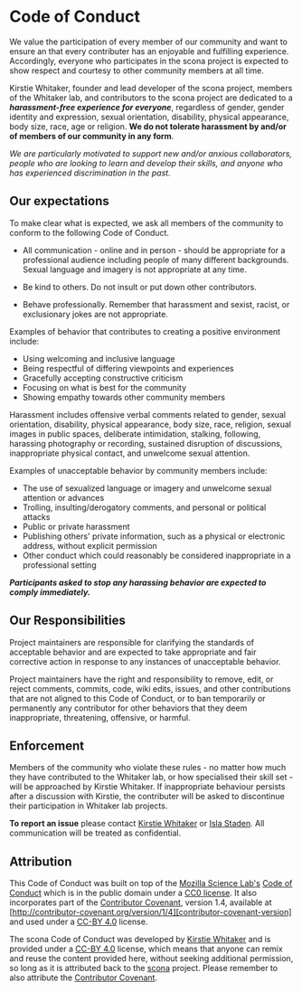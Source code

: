 # Code of Conduct

We value the participation of every member of our community and want to ensure an that every contributer has an enjoyable and fulfilling experience. Accordingly, everyone who participates in the scona project is expected to show respect and courtesy to other community members at all time.

Kirstie Whitaker, founder and lead developer of the scona project, members of the Whitaker lab, and contributors to the scona project are dedicated to a ***harassment-free experience for everyone***, regardless of gender, gender identity and expression, sexual orientation, disability, physical appearance, body size, race, age or religion. **We do not tolerate harassment by and/or of members of our community in any form**.

*We are particularly motivated to support new and/or anxious collaborators, people who are looking to learn and develop their skills, and anyone who has experienced discrimination in the past.*

## Our expectations

To make clear what is expected, we ask all members of the community to conform to the following Code of Conduct.

* All communication - online and in person - should be appropriate for a professional audience including people of many different backgrounds. Sexual language and imagery is not appropriate at any time.

* Be kind to others. Do not insult or put down other contributors.

* Behave professionally. Remember that harassment and sexist, racist, or exclusionary jokes are not appropriate.

Examples of behavior that contributes to creating a positive environment include:

* Using welcoming and inclusive language
* Being respectful of differing viewpoints and experiences
* Gracefully accepting constructive criticism
* Focusing on what is best for the community
* Showing empathy towards other community members

Harassment includes offensive verbal comments related to gender, sexual orientation, disability, physical appearance, body size, race, religion, sexual images in public spaces, deliberate intimidation, stalking, following, harassing photography or recording, sustained disruption of discussions, inappropriate physical contact, and unwelcome sexual attention.

Examples of unacceptable behavior by community members include:

* The use of sexualized language or imagery and unwelcome sexual attention or advances
* Trolling, insulting/derogatory comments, and personal or political attacks
* Public or private harassment
* Publishing others' private information, such as a physical or electronic address, without explicit permission
* Other conduct which could reasonably be considered inappropriate in a professional setting

***Participants asked to stop any harassing behavior are expected to comply immediately.***

## Our Responsibilities

Project maintainers are responsible for clarifying the standards of acceptable behavior and are expected to take appropriate and fair corrective action in response to any instances of unacceptable behavior.

Project maintainers have the right and responsibility to remove, edit, or reject comments, commits, code, wiki edits, issues, and other contributions that are not aligned to this Code of Conduct, or to ban temporarily or permanently any contributor for other behaviors that they deem inappropriate, threatening, offensive, or harmful.

## Enforcement

Members of the community who violate these rules - no matter how much they have contributed to the Whitaker lab, or how specialised their skill set - will be approached by Kirstie Whitaker. If inappropriate behaviour persists after a discussion with Kirstie, the contributer will be asked to discontinue their participation in Whitaker lab projects.

**To report an issue** please contact [Kirstie Whitaker](https://github.com/KirstieJane) or [Isla Staden](https://github.com/Islast). All communication will be treated as confidential.

## Attribution

This Code of Conduct was built on top of the [Mozilla Science Lab's][mozilla-science-home] [Code of Conduct][mozilla-science-coc] which is in the public domain under a [CC0 license][cc0-link]. It also incorporates part of the [Contributor Covenant][contributor-covenant-home], version 1.4, available at [http://contributor-covenant.org/version/1/4][contributor-covenant-version] and used under a [CC-BY 4.0][ccby-link] license.

The scona Code of Conduct was developed by [Kirstie Whitaker][kirstie-github] and is provided under a [CC-BY 4.0][ccby-link] license, which means that anyone can remix and reuse the content provided here, without seeking additional permission, so long as it is attributed back to the [scona][scn-repo] project. Please remember to also attribute the [Contributor Covenant][contributor-covenant-home].


[contributor-covenant-home]: http://contributor-covenant.org
[contributor-covenant-version]: http://contributor-covenant.org/version/1/4
[ccby-link]: https://creativecommons.org/licenses/by/4.0
[cc0-link]: https://creativecommons.org/publicdomain/zero/1.0
[kirstie-github]: https://github.com/kirstiejane
[scn-repo]: https://github.com/WhitakerLab/scona
[mozilla-science-home]: https://science.mozilla.org/
[mozilla-science-coc]: https://github.com/mozillascience/code_of_conduct
